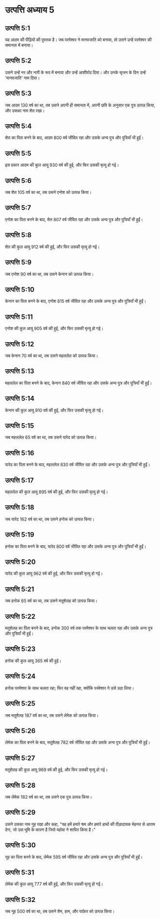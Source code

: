 # उत्पत्ति अध्याय 5

## उत्पत्ति 5:1
यह आदम की पीढ़ियों की पुस्तक है। जब परमेश्वर ने मानवजाति को बनाया, तो उसने उन्हें परमेश्वर की समानता में बनाया।

## उत्पत्ति 5:2
उसने उन्हें नर और नारी के रूप में बनाया और उन्हें आशीर्वाद दिया। और उनके सृजन के दिन उन्हें 'मानवजाति' नाम दिया।

## उत्पत्ति 5:3
जब आदम 130 वर्ष का था, तब उसने अपनी ही समानता में, अपनी छवि के अनुसार एक पुत्र उत्पन्न किया, और उसका नाम शेत रखा।

## उत्पत्ति 5:4
शेत का पिता बनने के बाद, आदम 800 वर्ष जीवित रहा और उसके अन्य पुत्र और पुत्रियाँ भी हुईं।

## उत्पत्ति 5:5
इस प्रकार आदम की कुल आयु 930 वर्ष की हुई, और फिर उसकी मृत्यु हो गई।

## उत्पत्ति 5:6
जब शेत 105 वर्ष का था, तब उसने एनोश को उत्पन्न किया।

## उत्पत्ति 5:7
एनोश का पिता बनने के बाद, शेत 807 वर्ष जीवित रहा और उसके अन्य पुत्र और पुत्रियाँ भी हुईं।

## उत्पत्ति 5:8
शेत की कुल आयु 912 वर्ष की हुई, और फिर उसकी मृत्यु हो गई।

## उत्पत्ति 5:9
जब एनोश 90 वर्ष का था, तब उसने केनान को उत्पन्न किया।

## उत्पत्ति 5:10
केनान का पिता बनने के बाद, एनोश 815 वर्ष जीवित रहा और उसके अन्य पुत्र और पुत्रियाँ भी हुईं।

## उत्पत्ति 5:11
एनोश की कुल आयु 905 वर्ष की हुई, और फिर उसकी मृत्यु हो गई।

## उत्पत्ति 5:12
जब केनान 70 वर्ष का था, तब उसने महललेल को उत्पन्न किया।

## उत्पत्ति 5:13
महललेल का पिता बनने के बाद, केनान 840 वर्ष जीवित रहा और उसके अन्य पुत्र और पुत्रियाँ भी हुईं।

## उत्पत्ति 5:14
केनान की कुल आयु 910 वर्ष की हुई, और फिर उसकी मृत्यु हो गई।

## उत्पत्ति 5:15
जब महललेल 65 वर्ष का था, तब उसने यारेद को उत्पन्न किया।

## उत्पत्ति 5:16
यारेद का पिता बनने के बाद, महललेल 830 वर्ष जीवित रहा और उसके अन्य पुत्र और पुत्रियाँ भी हुईं।

## उत्पत्ति 5:17
महललेल की कुल आयु 895 वर्ष की हुई, और फिर उसकी मृत्यु हो गई।

## उत्पत्ति 5:18
जब यारेद 162 वर्ष का था, तब उसने हनोक को उत्पन्न किया।

## उत्पत्ति 5:19
हनोक का पिता बनने के बाद, यारेद 800 वर्ष जीवित रहा और उसके अन्य पुत्र और पुत्रियाँ भी हुईं।

## उत्पत्ति 5:20
यारेद की कुल आयु 962 वर्ष की हुई, और फिर उसकी मृत्यु हो गई।

## उत्पत्ति 5:21
जब हनोक 65 वर्ष का था, तब उसने मतूशेलह को उत्पन्न किया।

## उत्पत्ति 5:22
मतूशेलह का पिता बनने के बाद, हनोक 300 वर्ष तक परमेश्वर के साथ चलता रहा और उसके अन्य पुत्र और पुत्रियाँ भी हुईं।

## उत्पत्ति 5:23
हनोक की कुल आयु 365 वर्ष की हुई।

## उत्पत्ति 5:24
हनोक परमेश्वर के साथ चलता रहा; फिर वह नहीं रहा, क्योंकि परमेश्वर ने उसे उठा लिया।

## उत्पत्ति 5:25
जब मतूशेलह 187 वर्ष का था, तब उसने लेमेक को उत्पन्न किया।

## उत्पत्ति 5:26
लेमेक का पिता बनने के बाद, मतूशेलह 782 वर्ष जीवित रहा और उसके अन्य पुत्र और पुत्रियाँ भी हुईं।

## उत्पत्ति 5:27
मतूशेलह की कुल आयु 969 वर्ष की हुई, और फिर उसकी मृत्यु हो गई।

## उत्पत्ति 5:28
जब लेमेक 182 वर्ष का था, तब उसने एक पुत्र उत्पन्न किया।

## उत्पत्ति 5:29
उसने उसका नाम नूह रखा और कहा, "यह हमें हमारे श्रम और हमारे हाथों की पीड़ादायक मेहनत से आराम देगा, जो उस भूमि के कारण है जिसे यहोवा ने शापित किया है।"

## उत्पत्ति 5:30
नूह का पिता बनने के बाद, लेमेक 595 वर्ष जीवित रहा और उसके अन्य पुत्र और पुत्रियाँ भी हुईं।

## उत्पत्ति 5:31
लेमेक की कुल आयु 777 वर्ष की हुई, और फिर उसकी मृत्यु हो गई।

## उत्पत्ति 5:32
जब नूह 500 वर्ष का था, तब उसने शेम, हाम, और याफ़ेत को उत्पन्न किया।
